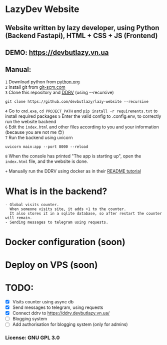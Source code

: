 # LazyDev Website 
## Website written by lazy developer, using Python (Backend Fastapi), HTML + CSS + JS (Frontend)

## DEMO: https://devbutlazy.vn.ua

## Manual:
`1` Download python from [python.org](https://www.python.org/ftp/python/3.11.0/python-3.11.0-amd64.exe)  
`2` Install git from [git-scm.com](https://github.com/git-for-windows/git/releases/download/v2.44.0.windows.1/Git-2.44.0-64-bit.exe)  
`3` Clone this repository and [DDRV](https://github.com/forscht/ddrive) (using --recursive)
```
git clone https://github.com/devbutlazy/lazy-website --recursive
```
`4` Go to `cmd.exe`, `cd PROJECT_PATH` and `pip install -r requirements.txt` to install required packages 
`5` Enter the valid config to .config.env, to correctly run the website backend    
`6` Edit the `index.html` and other files according to you and your information (because you are not me 😊)   
`7` Run the backend using uvicorn 
```
uvicorn main:app --port 8000 --reload
```
`8` When the console has printed "The app is starting up", open the `index.html` file, and the website is done. 

`+` Manually run the DDRV using docker as in their [README tutorial](https://github.com/forscht/ddrive/blob/4.x/README.md)


# What is in the backend?

    - Global visits counter. 
      When someone visits site, it adds +1 to the counter. 
      It also stores it in a sqlite database, so after restart the counter will remain.
    - Sending messages to telegram using requests.

# Docker configuration (soon)

# Deploy on VPS (soon)


# TODO:
- [x] Visits counter using async db
- [x] Send messages to telegram, using requests
- [x] Connect ddrv to https://ddrv.devbutlazy.vn.ua/
- [ ] Blogging system
- [ ] Add authorisation for blogging system (only for admins)

### License: GNU GPL 3.0 